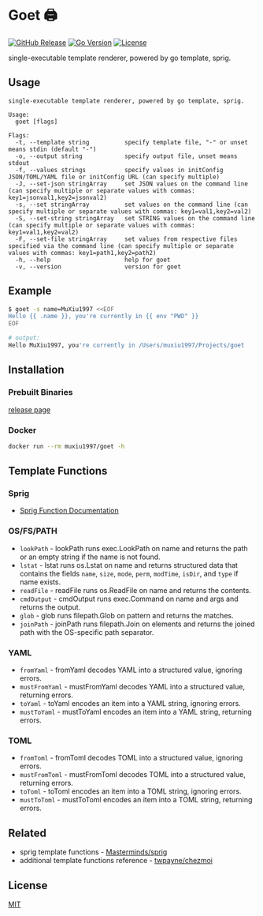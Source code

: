 # Goet 🖨️

[![GitHub Release](https://img.shields.io/github/release/MuXiu1997/goet.svg)](https://github.com/MuXiu1997/goet/releases)
[![Go Version](https://img.shields.io/github/go-mod/go-version/MuXiu1997/goet.svg)](https://golang.org/)
[![License](https://img.shields.io/github/license/MuXiu1997/goet.svg.svg)](https://github.com/MuXiu1997/goet/blob/main/LICENSE)

single-executable template renderer, powered by go template, sprig.

## Usage

```help
single-executable template renderer, powered by go template, sprig.

Usage:
  goet [flags]

Flags:
  -t, --template string          specify template file, "-" or unset means stdin (default "-")
  -o, --output string            specify output file, unset means stdout
  -f, --values strings           specify values in initConfig JSON/TOML/YAML file or initConfig URL (can specify multiple)
  -J, --set-json stringArray     set JSON values on the command line (can specify multiple or separate values with commas: key1=jsonval1,key2=jsonval2)
  -s, --set stringArray          set values on the command line (can specify multiple or separate values with commas: key1=val1,key2=val2)
  -S, --set-string stringArray   set STRING values on the command line (can specify multiple or separate values with commas: key1=val1,key2=val2)
  -F, --set-file stringArray     set values from respective files specified via the command line (can specify multiple or separate values with commas: key1=path1,key2=path2)
  -h, --help                     help for goet
  -v, --version                  version for goet
```

## Example

```bash
$ goet -s name=MuXiu1997 <<EOF
Hello {{ .name }}, you're currently in {{ env "PWD" }}
EOF

# output:
Hello MuXiu1997, you're currently in /Users/muxiu1997/Projects/goet
```

## Installation

### Prebuilt Binaries

[release page](https://github.com/MuXiu1997/goet/releases)

### Docker

```bash
docker run --rm muxiu1997/goet -h
```

## Template Functions

### Sprig

- [Sprig Function Documentation](http://masterminds.github.io/sprig/)

### OS/FS/PATH

- `lookPath` - lookPath runs exec.LookPath on name and returns the path or an empty string if the name is not found.
- `lstat` - lstat runs os.Lstat on name and returns structured data that contains the
  fields `name`, `size`, `mode`, `perm`, `modTime`, `isDir`, and `type` if name exists.
- `readFile` - readFile runs os.ReadFile on name and returns the contents.
- `cmdOutput` - cmdOutput runs exec.Command on name and args and returns the output.
- `glob` - glob runs filepath.Glob on pattern and returns the matches.
- `joinPath` - joinPath runs filepath.Join on elements and returns the joined path with the OS-specific path separator.

### YAML

- `fromYaml` - fromYaml decodes YAML into a structured value, ignoring errors.
- `mustFromYaml` - mustFromYaml decodes YAML into a structured value, returning errors.
- `toYaml` - toYaml encodes an item into a YAML string, ignoring errors.
- `mustToYaml` - mustToYaml encodes an item into a YAML string, returning errors.

### TOML

- `fromToml` - fromToml decodes TOML into a structured value, ignoring errors.
- `mustFromToml` - mustFromToml decodes TOML into a structured value, returning errors.
- `toToml` - toToml encodes an item into a TOML string, ignoring errors.
- `mustToToml` - mustToToml encodes an item into a TOML string, returning errors.

## Related

- sprig template functions - [Masterminds/sprig](https://github.com/Masterminds/sprig)
- additional template functions reference - [twpayne/chezmoi](https://github.com/twpayne/chezmoi)

## License

[MIT](https://github.com/MuXiu1997/goet/blob/main/LICENSE)